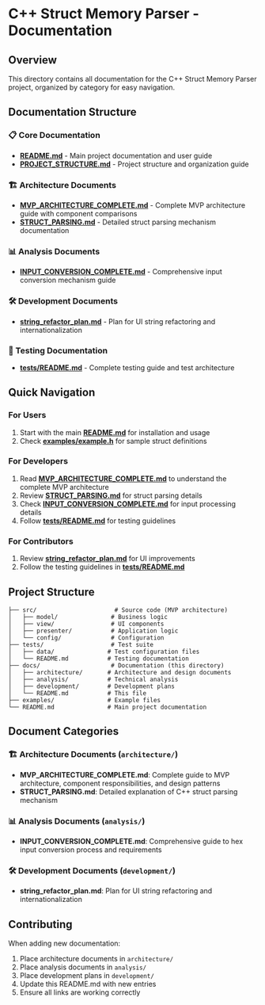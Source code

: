 # C++ Struct Memory Parser - Documentation

## Overview

This directory contains all documentation for the C++ Struct Memory Parser project, organized by category for easy navigation.

## Documentation Structure

### 📋 Core Documentation
- **[README.md](../README.md)** - Main project documentation and user guide
- **[PROJECT_STRUCTURE.md](PROJECT_STRUCTURE.md)** - Project structure and organization guide

### 🏗️ Architecture Documents
- **[MVP_ARCHITECTURE_COMPLETE.md](architecture/MVP_ARCHITECTURE_COMPLETE.md)** - Complete MVP architecture guide with component comparisons
- **[STRUCT_PARSING.md](architecture/STRUCT_PARSING.md)** - Detailed struct parsing mechanism documentation

### 📊 Analysis Documents
- **[INPUT_CONVERSION_COMPLETE.md](analysis/INPUT_CONVERSION_COMPLETE.md)** - Comprehensive input conversion mechanism guide

### 🛠️ Development Documents
- **[string_refactor_plan.md](development/string_refactor_plan.md)** - Plan for UI string refactoring and internationalization

### 🧪 Testing Documentation
- **[tests/README.md](../tests/README.md)** - Complete testing guide and test architecture

## Quick Navigation

### For Users
1. Start with the main **[README.md](../README.md)** for installation and usage
2. Check **[examples/example.h](../examples/example.h)** for sample struct definitions

### For Developers
1. Read **[MVP_ARCHITECTURE_COMPLETE.md](architecture/MVP_ARCHITECTURE_COMPLETE.md)** to understand the complete MVP architecture
2. Review **[STRUCT_PARSING.md](architecture/STRUCT_PARSING.md)** for struct parsing details
3. Check **[INPUT_CONVERSION_COMPLETE.md](analysis/INPUT_CONVERSION_COMPLETE.md)** for input processing details
4. Follow **[tests/README.md](../tests/README.md)** for testing guidelines

### For Contributors
1. Review **[string_refactor_plan.md](development/string_refactor_plan.md)** for UI improvements
2. Follow the testing guidelines in **[tests/README.md](../tests/README.md)**

## Project Structure

```
├── src/                      # Source code (MVP architecture)
│   ├── model/               # Business logic
│   ├── view/                # UI components
│   ├── presenter/           # Application logic
│   └── config/              # Configuration
├── tests/                   # Test suite
│   ├── data/               # Test configuration files
│   └── README.md           # Testing documentation
├── docs/                    # Documentation (this directory)
│   ├── architecture/       # Architecture and design documents
│   ├── analysis/           # Technical analysis
│   ├── development/        # Development plans
│   └── README.md           # This file
├── examples/               # Example files
└── README.md               # Main project documentation
```

## Document Categories

### 🏗️ Architecture Documents (`architecture/`)
- **MVP_ARCHITECTURE_COMPLETE.md**: Complete guide to MVP architecture, component responsibilities, and design patterns
- **STRUCT_PARSING.md**: Detailed explanation of C++ struct parsing mechanism

### 📊 Analysis Documents (`analysis/`)
- **INPUT_CONVERSION_COMPLETE.md**: Comprehensive guide to hex input conversion process and requirements

### 🛠️ Development Documents (`development/`)
- **string_refactor_plan.md**: Plan for UI string refactoring and internationalization

## Contributing

When adding new documentation:
1. Place architecture documents in `architecture/`
2. Place analysis documents in `analysis/`
3. Place development plans in `development/`
4. Update this README.md with new entries
5. Ensure all links are working correctly 